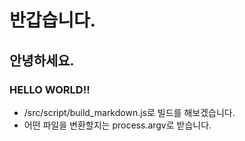 <!-- @format -->

# 반갑습니다.

## 안녕하세요.

### HELLO WORLD!!

- /src/script/build_markdown.js로 빌드를 해보겠습니다.
- 어떤 파일을 변환할지는 process.argv로 받습니다.
